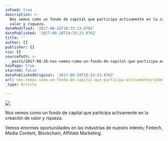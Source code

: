 ```yaml
---
inFeed: true
description: >-
  Nos vemos como un fondo de capital que participa activamente en la creación de
  valor y riqueza.
dateModified: '2017-08-28T10:33:13.476Z'
datePublished: '2017-08-28T10:33:23.976Z'
title: ''
author: []
publisher: {}
via: {}
sourcePath: >-
  _posts/2017-08-28-nos-vemos-como-un-fondo-de-capital-que-participa-activamente.md
hasPage: true
starred: false
datePublishedOriginal: '2017-08-28T10:33:23.976Z'
url: nos-vemos-como-un-fondo-de-capital-que-participa-activamente/index.html
_type: Article

---
```

![](https://the-grid-user-content.s3-us-west-2.amazonaws.com/4a93ced2-929a-4b6c-a12f-6d19405c870c.jpg)

Nos vemos como un fondo de capital que participa activamente en la creación de valor y riqueza.

Vemos enormes oportunidades en las industrias de nuestro interés; Fintech, Media Content, Blockchain, Affiliate Marketing.